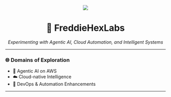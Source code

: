 <p align="center">
  <img src="https://img.shields.io/badge/FreddieHexLabs-Innovation_in_Action-blue?style=for-the-badge&logo=github" />
</p>

<h1 align="center">🚀 FreddieHexLabs</h1>
<p align="center">
  <i>Experimenting with Agentic AI, Cloud Automation, and Intelligent Systems</i>
</p>

---

### 🌐 Domains of Exploration
- 🤖 Agentic AI on AWS  
- ☁️ Cloud-native Intelligence  
- 🔄 DevOps & Automation Enhancements  

---
